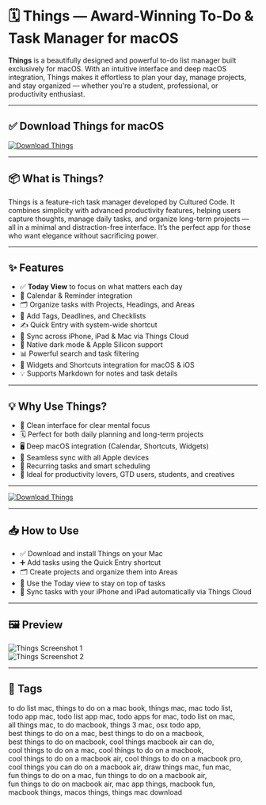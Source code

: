 # 🗓️ Things — Award-Winning To-Do & Task Manager for macOS

**Things** is a beautifully designed and powerful to-do list manager built exclusively for macOS. With an intuitive interface and deep macOS integration, Things makes it effortless to plan your day, manage projects, and stay organized — whether you're a student, professional, or productivity enthusiast.

---

## ✅ Download Things for macOS  
[![Download Things](https://img.shields.io/badge/Download-Things-blueviolet)](#)

---

## 📦 What is Things?

Things is a feature-rich task manager developed by Cultured Code. It combines simplicity with advanced productivity features, helping users capture thoughts, manage daily tasks, and organize long-term projects — all in a minimal and distraction-free interface. It’s the perfect app for those who want elegance without sacrificing power.

---

## ✨ Features

- ✅ **Today View** to focus on what matters each day  
- 📆 Calendar & Reminder integration  
- 🗂️ Organize tasks with Projects, Headings, and Areas  
- 🔖 Add Tags, Deadlines, and Checklists  
- ✍️ Quick Entry with system-wide shortcut  
- 🔄 Sync across iPhone, iPad & Mac via Things Cloud  
- 🌙 Native dark mode & Apple Silicon support  
- 📊 Powerful search and task filtering  
- 📱 Widgets and Shortcuts integration for macOS & iOS  
- 💡 Supports Markdown for notes and task details

---

## 💡 Why Use Things?

- 🧠 Clean interface for clear mental focus  
- 🗓️ Perfect for both daily planning and long-term projects  
- 🖥️ Deep macOS integration (Calendar, Shortcuts, Widgets)  
- 📲 Seamless sync with all Apple devices  
- 🔄 Recurring tasks and smart scheduling  
- 🎯 Ideal for productivity lovers, GTD users, students, and creatives

---

[![Download Things](https://img.shields.io/badge/Download-Things-blueviolet)](#)

---

## 📥 How to Use

- ✅ Download and install Things on your Mac  
- ➕ Add tasks using the Quick Entry shortcut  
- 🗂️ Create projects and organize them into Areas  
- 📅 Use the Today view to stay on top of tasks  
- 🔄 Sync tasks with your iPhone and iPad automatically via Things Cloud

---

## 🖼️ Preview

![Things Screenshot 1](https://upload.wikimedia.org/wikipedia/commons/6/66/Things_3_for_Mac_-_Main_Window.png)  
![Things Screenshot 2](https://helios-i.mashable.com/imagery/articles/07pwxXt63pDvOLKwcroNXoI/hero-image.fill.size_1248x702.v1623392007.png)

---

## 📌 Tags

to do list mac, things to do on a mac book, things mac, mac todo list,  
todo app mac, todo list app mac, todo apps for mac, todo list on mac,  
all things mac, to do macbook, things 3 mac, osx todo app,  
best things to do on a mac, best things to do on a macbook,  
best things to do on macbook, cool things macbook air can do,  
cool things to do on a mac, cool things to do on a macbook,  
cool things to do on a macbook air, cool things to do on a macbook pro,  
cool things you can do on a macbook air, draw things mac, fun mac,  
fun things to do on a mac, fun things to do on a macbook air,  
fun things to do on macbook air, mac app things, macbook fun,  
macbook things, macos things, things mac download
